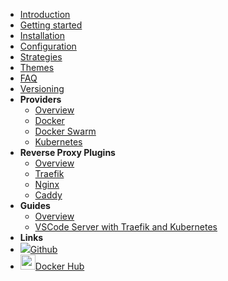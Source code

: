 - [Introduction](/)
- [Getting started](/getting-started)
- [Installation](/installation)
- [Configuration](/configuration)
- [Strategies](/strategies)
- [Themes](/themes)
- [FAQ](/faq)
- [Versioning](/versioning)
- **Providers**
  - [Overview](/providers/overview)
  - [Docker](/providers/docker)
  - [Docker Swarm](/providers/docker_swarm)
  - [Kubernetes](/providers/kubernetes)
- **Reverse Proxy Plugins**
  - [Overview](/plugins/overview)
  - [Traefik](/plugins/traefik)
  - [Nginx](/plugins/nginx)
  - [Caddy](/plugins/caddy)
- **Guides**
  - [Overview](/guides/overview)
  - [VSCode Server with Traefik and Kubernetes](/guides/code-server-traefik-kubernetes.md)
- **Links**
- [<img src="/assets/img/github.svg" />Github](https://github.com/acouvreur/sablier)
- [<img src="/assets/img/docker.svg" height=24px />Docker Hub](https://hub.docker.com/r/acouvreur/sablier)